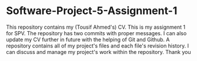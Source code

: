 # Software-Project-5-Assignment-1
This repository contains my (Tousif Ahmed's) CV. This is my assignment 1 for SPV. The repository has two commits with proper messages. I can also update my CV further in future with 
the helping of Git and Github. A repository contains all of my project's files and each file's revision history. I can discuss and manage my project's work within the repository.
Thank you

